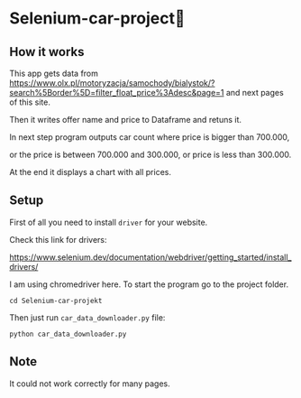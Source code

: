 # Selenium-car-project🚗

## How it works
This app gets data from https://www.olx.pl/motoryzacja/samochody/bialystok/?search%5Border%5D=filter_float_price%3Adesc&page=1 and next pages of this site.

Then it writes offer name and price to Dataframe and retuns it.

In next step program outputs car count where price is bigger than 700.000, 

or the price is between 700.000 and 300.000, or price is less than 300.000.

At the end it displays a chart with all prices.

## Setup

First of all you need to install `driver` for your website.

Check this link for drivers:

https://www.selenium.dev/documentation/webdriver/getting_started/install_drivers/

I am using chromedriver here.
To start the program go to the project folder.
 ```
cd Selenium-car-projekt
```
Then just run `car_data_downloader.py` file:
 ```
python car_data_downloader.py
```

## Note
It could not work correctly for many pages.
